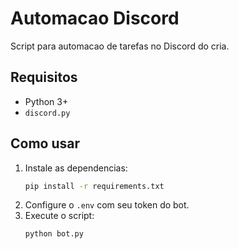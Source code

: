 # Automacao Discord

Script para automacao de tarefas no Discord do cria.

## Requisitos
- Python 3+
- `discord.py`

## Como usar
1. Instale as dependencias:
   ```sh
   pip install -r requirements.txt
   ```
2. Configure o `.env` com seu token do bot.
3. Execute o script:
   ```sh
   python bot.py
   ```

